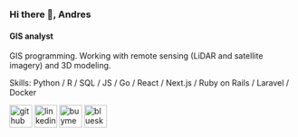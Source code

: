 ### Hi there 👋, Andres
#### GIS analyst

GIS programming. Working with remote sensing (LiDAR and satellite imagery) and 3D modeling.

Skills: Python / R / SQL / JS / Go / React / Next.js / Ruby on Rails / Laravel / Docker

[<img src='https://cdn.jsdelivr.net/npm/simple-icons@3.0.1/icons/github.svg' alt='github' height='40'>](https://github.com/AndresKasekamp)  [<img src='https://cdn.jsdelivr.net/npm/simple-icons@3.0.1/icons/linkedin.svg' alt='linkedin' height='40'>](https://www.linkedin.com/in/andres-kasekamp-a226b2198/)  [<img src='https://cdn.jsdelivr.net/npm/simple-icons@3.0.1/icons/buymeacoffee.svg' alt='buymeacoffee' height='40'>](https://buymeacoffee.com/andreskasekamp)  [<img src='https://cdn.jsdelivr.net/npm/simple-icons@14.0.1/icons/bluesky.svg' alt='bluesky' height='40'>](https://bsky.app/profile/andreskasekamp.bsky.social)
